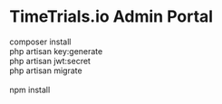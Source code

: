 # TimeTrials.io Admin Portal
composer install <br/>
php artisan key:generate <br/>
php artisan jwt:secret <br/>
php artisan migrate<br/><br/>
npm install<br/>
